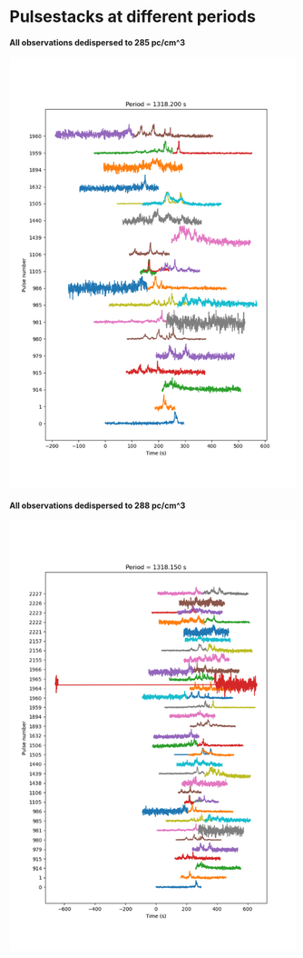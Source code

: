 # Pulsestacks at different periods

#### All observations dedispersed to 285 pc/cm^3

![1318.2 seconds, DM = 285](pulsestack_1318.2s_DM_285.png)

#### All observations dedispersed to 288 pc/cm^3

![1318.15 seconds, DM = 285](pulsestack_1318.15s_DM_288.png)
